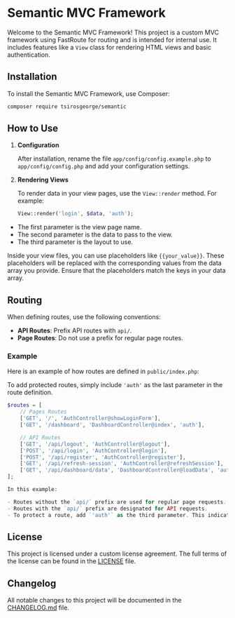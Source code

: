 # Semantic MVC Framework

Welcome to the Semantic MVC Framework! This project is a custom MVC framework using FastRoute for routing and is intended for internal use. It includes features like a `View` class for rendering HTML views and basic authentication.

## Installation

To install the Semantic MVC Framework, use Composer:

```bash
composer require tsirosgeorge/semantic
```

## How to Use

1. **Configuration**

   After installation, rename the file `app/config/config.example.php` to `app/config/config.php` and add your configuration settings.

2. **Rendering Views**

   To render data in your view pages, use the `View::render` method. For example:

   ```php
   View::render('login', $data, 'auth');
   ```

- The first parameter is the view page name.
- The second parameter is the data to pass to the view.
- The third parameter is the layout to use.

Inside your view files, you can use placeholders like `{{your_value}}`. These placeholders will be replaced with the corresponding values from the data array you provide. Ensure that the placeholders match the keys in your data array.

## Routing

When defining routes, use the following conventions:

- **API Routes**: Prefix API routes with `api/`.
- **Page Routes**: Do not use a prefix for regular page routes.

### Example

Here is an example of how routes are defined in `public/index.php`:

To add protected routes, simply include `'auth'` as the last parameter in the route definition.

```php
$routes = [
    // Pages Routes
    ['GET', '/', 'AuthController@showLoginForm'],
    ['GET', '/dashboard', 'DashboardController@index', 'auth'],

    // API Routes
    ['GET', '/api/logout', 'AuthController@logout'],
    ['POST', '/api/login', 'AuthController@login'],
    ['POST', '/api/register', 'AuthController@register'],
    ['GET', '/api/refresh-session', 'AuthController@refreshSession'],
    ['GET', '/api/dashboard/data', 'DashboardController@loadData', 'auth'],
];

In this example:

- Routes without the `api/` prefix are used for regular page requests.
- Routes with the `api/` prefix are designated for API requests.
- To protect a route, add `'auth'` as the third parameter. This indicates that the route requires authentication.

```

## License

This project is licensed under a custom license agreement. The full terms of the license can be found in the [LICENSE](LICENSE) file.

## Changelog

All notable changes to this project will be documented in the [CHANGELOG.md](CHANGELOG.md) file.

